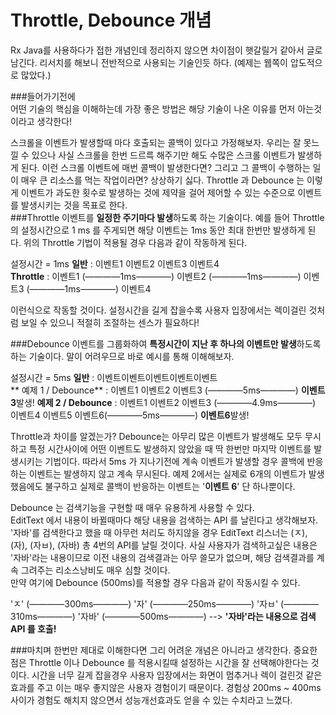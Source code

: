 # Throttle, Debounce 개념  
Rx Java를 사용하다가 접한 개념인데 정리하지 않으면 차이점이 햇갈릴거 같아서 글로 남긴다. 리서치를 해보니 전반적으로 사용되는 기술인듯 하다. (예제는 웹쪽이 압도적으로 많았다.)  

###들어가기전에  
어떤 기술의 핵심을 이해하는데 가장 좋은 방법은 해당 기술이 나온 이유를 먼저 아는것이라고 생각한다!  
  
스크롤을 이벤트가 발생할때 마다 호출되는 콜백이 있다고 가정해보자. 우리는 잘 못느낄 수 있으나 사실 스크롤을 한번 드르륵 해주기만 해도 수많은 스크롤 이벤트가 발생하게 된다. 이런 스크롤 이벤트에 매번 콜백이 발생한다면? 그리고 그 콜백이 수행하는 일이 매우 큰 리소스를 먹는 작업이라면? 상상하기 싫다. Throttle 과 Debounce 는 이렇게 이벤트가 과도한 횟수로 발생하는 것에 제약을 걸어 제어할 수 있는 수준으로 이벤트를 발생시키는 것을 목표로 한다.  
###Throttle
이벤트를 **일정한 주기마다 발생**하도록 하는 기술이다. 예를 들어 Throttle 의 설정시간으로 1 ms 를 주게되면 해당 이벤트는 1ms 동안 최대 한번만 발생하게 된다. 위의 Throttle 기법이 적용될 경우 다음과 같이 작동하게 된다.  
  
설정시간 = 1ms
**일반** : 이벤트1 이벤트2 이벤트3 이벤트4  
**Throttle** : 이벤트1 (————1ms————) 이벤트2 (————1ms————) 이벤트3 (————1ms————) 이벤트4  
  
이런식으로 작동할 것이다. 설정시간을 길게 잡을수록 사용자 입장에서는 렉이걸린 것처럼 보일 수 있으니 적절히 조절하는 센스가 필요하다!  
  
###Debounce
이벤트를 그룹화하여 **특정시간이 지난 후 하나의 이벤트만 발생**하도록 하는 기술이다. 말이 어려우므로 바로 예시를 통해 이해해보자.  
  
설정시간 = 5ms
**일반** : 이벤트이벤트이벤트이벤트이벤트  
** 예제 1 / Debounce** : 이벤트1 이벤트2 이벤트3 (————5ms————) **이벤트3**발생!
**예제 2 / Debounce** : 이벤트1 이벤트2 이벤트3 (————4.9ms————) 이벤트4 이벤트5 이벤트6(————5ms————) **이벤트6**발생!  
  
Throttle과 차이를 알겠는가? Debounce는 아무리 많은 이벤트가 발생해도 모두 무시하고 특정 시간사이에 어떤 이벤트도 발생하지 않았을 때 딱 한번만 마지막 이벤트를 발생시키는 기법이다. 따라서 5ms 가 지나기전에 계속 이벤트가 발생할 경우 콜백에 반응하는 이벤트는 발생하지 않고 계속 무시된다. 예제 2에서는 실제로 6개의 이벤트가 발생했음에도 불구하고 실제로 콜백이 반응하는 이벤트는 '**이벤트 6**' 단 하나뿐이다.  
  
Debounce 는 검색기능을 구현할 때 매우 유용하게 사용할 수 있다.  
EditText 에서 내용이 바뀔때마다 해당 내용을 검색하는 API 를 날린다고 생각해보자. '자바'를 검색한다고 했을 때 아무런 처리도 하지않을 경우 EditText 리스너는 (ㅈ), (자), (자ㅂ), (자바) 총 4번의 API를 날릴 것이다. 사실 사용자가 검색하고싶은 내용은 '자바'라는 내용이므로 이전 내용의 검색결과는 아무 쓸모가 없으며, 해당 검색결과를 계속 그려주는 리소스낭비도 매우 심할 것이다.  
만약 여기에 Debounce (500ms)를 적용할 경우 다음과 같이 작동시킬 수 있다.  
  
'ㅈ' (————300ms————) '자' (————250ms————) '자ㅂ' (————310ms————) '자바' (————500ms————) --> **'자바'라는 내용으로 검색 API 를 호출!**  
  
###마치며
한번만 제대로 이해한다면 그리 어려운 개념은 아니라고 생각한다. 중요한 점은 Throttle 이나 Debounce 를 적용시킬때 설정하는 시간을 잘 선택해야한다는 것이다. 시간을 너무 길게 잡을경우 사용자 입장에서는 화면이 멈추거나 렉이 걸린것 같은 효과를 주고 이는 매우 좋지않은 사용자 경험이기 때문이다. 경험상 200ms ~ 400ms 사이가 경험도 해치지 않으면서 성능개선효과도 얻을 수 있는 수치라고 느꼈다.
